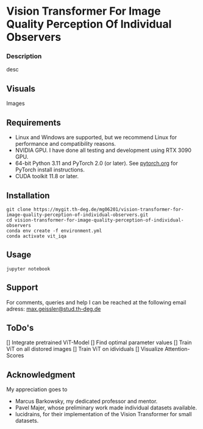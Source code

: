 # Vision Transformer For Image Quality Perception Of Individual Observers

### Description
desc

## Visuals
Images

## Requirements
- Linux and Windows are supported, but we recommend Linux for performance and compatibility reasons.
- NVIDIA GPU. I have done all testing and development using RTX 3090 GPU.
- 64-bit Python 3.11 and PyTorch 2.0 (or later). See [pytorch.org](https://pytorch.org) for PyTorch install instructions.
- CUDA toolkit 11.8 or later.

## Installation
```
git clone https://mygit.th-deg.de/mg06201/vision-transformer-for-image-quality-perception-of-individual-observers.git
cd vision-transformer-for-image-quality-perception-of-individual-observers
conda env create -f environment.yml
conda activate vit_iqa
```

## Usage
```
jupyter notebook
```

## Support
For comments, queries and help I can be reached at the following email adress: max.geissler@stud.th-deg.de

## ToDo's
[] Integrate pretrained ViT-Model
[] Find optimal parameter values
[] Train ViT on all distored images
[] Train ViT on idividuals
[] Visualize Attention-Scores

## Acknowledgment
My appreciation goes to
- Marcus Barkowsky, my dedicated professor and mentor.
- Pavel Majer, whose preliminary work made individual datasets available.
- lucidrains, for their implementation of the Vision Transformer for small datasets.